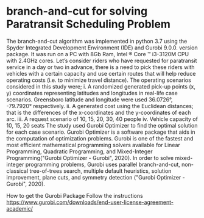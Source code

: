 # branch-and-cut for solving Paratransit Scheduling Problem

The branch-and-cut algorithm was implemented in python 3.7 using the Spyder Integrated Development Environment (IDE) and Gurobi 9.0.0. version package. It was run on a PC with 8Gb Ram, Intel ® Core ™ i3-3120M CPU with 2.4GHz cores. Let’s consider riders who have requested for paratransit service in a day or two in advance, there is a need to pick these riders with vehicles with a certain capacity and use certain routes that will help reduce operating costs (i.e. to minimize travel distance). The operating scenarios considered in this study were; 
i.	A randomized generated pick-up points (x, y) coordinates representing latitudes and longitudes in real-life case scenarios. Greensboro latitude and longitude were used 36.0726°, -79.7920° respectively.
ii.	A generated cost using the Euclidean distances; that is the differences of the x-coordinates and the y-coordinates of each arc.
iii.	A request scenario of 10, 15, 20, 30, 40 people
iv.	Vehicle capacity of 10, 15, 20 seats
The study used Gurobi Optimizer to find the optimal solution for each case scenario. Gurobi Optimizer is a software package that aids in the computation of optimization problems. Gurobi is one of the fastest and most efficient mathematical programming solvers available for Linear Programming, Quadratic Programming, and Mixed-Integer Programming("Gurobi Optimizer - Gurobi", 2020).  In order to solve mixed-integer programming problems, Gurobi uses parallel branch-and-cut, non-classical tree-of-trees search, multiple default heuristics, solution improvement, plane cuts, and symmetry detection ("Gurobi Optimizer - Gurobi", 2020).  

How to get the Gurobi Package
Follow the instructions https://www.gurobi.com/downloads/end-user-license-agreement-academic/



